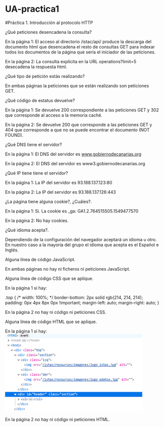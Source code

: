 # UA-practica1

#Práctica 1. Introducción al protocolo HTTP

¿Qué peticiones desencadena la consulta?

En la página 1: El acceso al directorio /istac/api/ produce la descarga del documento html que desencadena el resto de consultas GET para indexar todos los documentos de la página que sería el iniciador de las peticiones.

En la página 2: La consulta explícita en la URL operations?limit=5 desecadena la respuesta html. 


¿Qué tipo de petición estás realizando?

En ambas páginas la peticiones que se están realizando son peticiones GET.


¿Qué código de estatus devuelve?

En la página 1: Se devuelve 200 correspondiente a las peticiones GET y 302 que corresponde al acceso a la memoria caché. 

En la página 2: Se devuelve 200 que corresponde a las peticiones GET y 404 que corresponde a que no se puede encontrar el documento (NOT FOUND).


¿Qué DNS tiene el servidor?

En la página 1: El DNS del servidor es www.gobiernodecanarias.org

En la página 2: El DNS del servidor es www3.gobiernodecanarias.org


¿Qué IP tiene tiene el servidor?

En la página 1: La IP del servidor es 93.188.137.123:80

En la página 2: La IP del servidor es 93.188.137.126:443


¿La página tiene alguna cookie?, ¿Cuáles?.

En la página 1: Si. La cookie es _ga: GA1.2.764515505.1549477570 

En la página 2: No hay cookies.


¿Qué idioma acepta?.

Dependiendo de la configuración del navegador aceptará un idioma u otro. En nuestro caso a la mayoría del grupo el idioma que acepta es el Español e Inglés.


Alguna línea de código JavaScript.

En ambas páginas no hay ni ficheros ni peticiones JavaScript.


Alguna línea de código CSS que se aplique.

En la página 1 si hay:

.top {
	/* width: 100%; */
	border-bottom: 2px solid rgb(214, 214, 214);
	padding: 0px 4px 8px 0px !important;
	margin-left: auto;
	margin-right: auto;
}

En la página 2 no hay ni código ni peticiones CSS.


Alguna línea de código HTML que se aplique.

En la página 1 si hay:
![Html](ua.PNG)


En la página 2 no hay ni código ni peticiones HTML.

